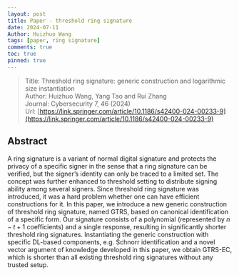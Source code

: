 ```yaml
---
layout: post
title: Paper - threshold ring signature
date: 2024-07-11
Author: Huizhuo Wang
tags: [paper, ring signature]
comments: true
toc: true
pinned: true
---
```


> Title: Threshold ring signature: generic construction and logarithmic size instantiation  
> Author: Huizhuo Wang, Yang Tao and Rui Zhang  
> Journal: Cybersecurity 7, 46 (2024)  
> Url: [https://link.springer.com/article/10.1186/s42400-024-00233-9](https://link.springer.com/article/10.1186/s42400-024-00233-9)  

## Abstract

A ring signature is a variant of normal digital signature and protects the privacy of a specific signer in the sense that a ring signature can be verified, but the signer’s identity can only be traced to a limited set.
The concept was further enhanced to threshold setting to distribute signing ability among several signers.
Since threshold ring signature was introduced, it was a hard problem whether one can have efficient constructions for it.
In this paper, we introduce a new generic construction of threshold ring signature, named GTRS, based on canonical identification of a specific form.
Our signature consists of a polynomial (represented by $n-t+1$ coefficients) and a single response, resulting in significantly shorter threshold ring signatures.
Instantiating the generic construction with specific DL-based components, e.g. Schnorr identification and a novel vector argument of knowledge developed in this paper, we obtain GTRS-EC, which is shorter than all existing threshold ring signatures without any trusted setup.

